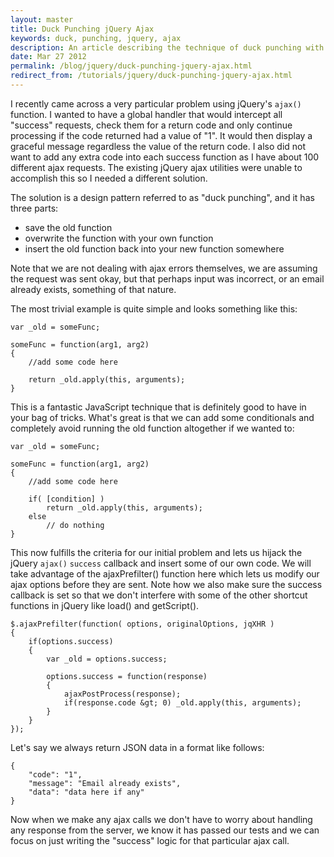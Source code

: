 ```yaml
---
layout: master
title: Duck Punching jQuery Ajax
keywords: duck, punching, jquery, ajax
description: An article describing the technique of duck punching with an example using jQuery $.ajax function.
date: Mar 27 2012
permalink: /blog/jquery/duck-punching-jquery-ajax.html
redirect_from: /tutorials/jquery/duck-punching-jquery-ajax.html
---
```


I recently came across a very particular problem using jQuery's `ajax()` function.  I wanted to have a global handler that would intercept all "success" requests, check them for a return code and only continue processing if the code returned had a value of "1".  It would then display a graceful message regardless the value of the return code.  I also did not want to add any extra code into each success function as I have about 100 different ajax requests.  The existing jQuery ajax utilities were unable to accomplish this so I needed a different solution.

The solution is a design pattern referred to as "duck punching", and it has three parts:

- save the old function
- overwrite the function with your own function
- insert the old function back into your new function somewhere

Note that we are not dealing with ajax errors themselves, we are assuming the request was sent okay, but that perhaps input was incorrect, or an email already exists, something of that nature.

The most trivial example is quite simple and looks something like this:

~~~
var _old = someFunc;

someFunc = function(arg1, arg2)
{
    //add some code here
    
    return _old.apply(this, arguments);
}
~~~

This is a fantastic JavaScript technique that is definitely good to have in your bag of tricks.  What's great is that we can add some conditionals and completely avoid running the old function altogether if we wanted to:

~~~
var _old = someFunc;

someFunc = function(arg1, arg2)
{
    //add some code here
    
    if( [condition] )
        return _old.apply(this, arguments);
    else
        // do nothing
}
~~~

This now fulfills the criteria for our initial problem and lets us hijack the jQuery `ajax()` `success` callback and insert some of our own code.  We will take advantage of the ajaxPrefilter() function here which lets us modify our ajax options before they are sent.  Note how we also make sure the success callback is set so that we don't interfere with some of the other shortcut functions in jQuery like load() and getScript().

~~~
$.ajaxPrefilter(function( options, originalOptions, jqXHR )
{
    if(options.success)
    {
        var _old = options.success;

        options.success = function(response)
        {
            ajaxPostProcess(response);
            if(response.code &gt; 0) _old.apply(this, arguments);
        }
    }
});
~~~

Let's say we always return JSON data in a format like follows:

~~~
{
    "code": "1",
    "message": "Email already exists",
    "data": "data here if any"
}
~~~

Now when we make any ajax calls we don't have to worry about handling any response from the server, we know it has passed our tests and we can focus on just writing the "success" logic for that particular ajax call.